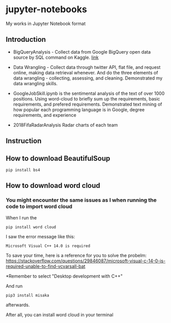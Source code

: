 # jupyter-notebooks
My works in Jupyter Notebook format

## Introduction

* BigQueryAnalysis - Collect data from Google BigQuery open data source by SQL command on Kaggle. [link](https://www.kaggle.com/justjun0321/data-collection-by-sql-and-analysis-by-python)

* Data Wrangling - Collect data through twitter API, flat file, and request online, making data retrieval whenever. And do the three elements of data wrangling - collecting, assessing, and cleaning. Demonstrated my data wrangling skills.

* GoogleJobSkill.ipynb is the sentimental analysis of the text of over 1000 positions. Using word-cloud to briefly sum up the requirements, basic requirements, and prefered requirements. Demonstrated text mining of how popular each programming language is in Google, degree requirements, and experience

* 2018FifaRadarAnalysis Radar charts of each team

## Instruction

## How to download BeautifulSoup

```
pip install bs4 
```

## How to download word cloud

### You might encounter the same issues as I when running the code to import word cloud

When I run the 

```
pip install word cloud
```

I saw the error message like this:
```
Microsoft Visual C++ 14.0 is required
```

To save your time, here is a reference for you to solve the probelm: https://stackoverflow.com/questions/29846087/microsoft-visual-c-14-0-is-required-unable-to-find-vcvarsall-bat

*Remember to select "Desktop development with C++"

And run
```
pip3 install misaka
``` 
afterwards.

After all, you can install word cloud in your terminal
